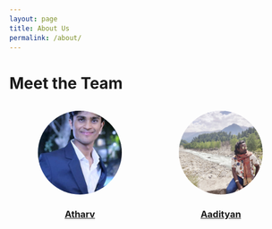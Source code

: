 ```yaml
---
layout: page
title: About Us
permalink: /about/
---
```

<h1>Meet the Team</h1>

<div style="display: flex; justify-content: space-around; margin-top: 2rem;">
  
  <div style="text-align: center; width: 30%;">
    <a href="{{ '/about/atharv' | relative_url }}">
      <img src="/assets/images/atharv.jpg" alt="Atharv" style="border-radius: 50%; width: 150px; height: 150px; object-fit: cover;">
      <h3>Atharv</h3>
    </a>
  </div>

  <div style="text-align: center; width: 30%;">
    <a href="{{ '/about/Aadityan' | relative_url }}">
      <img src="/assets/images/Aadityan.jpg" alt="Aadityan" style="border-radius: 50%; width: 150px; height: 150px; object-fit: cover;">
      <h3>Aadityan</h3>
    </a>
  </div>


</div>
